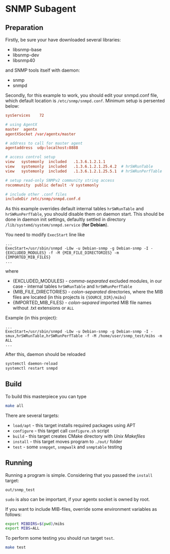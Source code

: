 # SNMP Subagent

## Preparation

Firstly, be sure your have downloaded several libraries:
+ libsnmp-base
+ libsnmp-dev
+ libsnmp40

and SNMP tools itself with daemon:
+ snmp
+ snmpd

Secondly, for this example to work, you should edit your snmpd.conf file,
which default location is `/etc/snmp/snmpd.conf`. Minimum setup is persented below:

```snmpd.conf
sysServices    72

# using AgentX
master  agentx
agentXSocket /var/agentx/master

# address to call for master agent
agentaddress  udp:localhost:8888

# access control setup
view   systemonly  included   .1.3.6.1.2.1.1
view   systemonly  included   .1.3.6.1.2.1.25.4.2  # hrSWRunTable
view   systemonly  included   .1.3.6.1.2.1.25.5.1  # hrSWRunPerfTable

# setup read-only SNMPv2 community string access
rocommunity  public default -V systemonly

# include other .conf files
includeDir /etc/snmp/snmpd.conf.d
```

As this example overrides default internal tables `hrSWRunTable` and `hrSWRunPerfTable`,
you should disable them on daemon start. This should be done in daemon init settings, defaultly
settled in directory `/lib/systemd/system/snmpd.service` (**for Debian**).

You need to modify `ExecStart` line like

```service
...
ExecStart=/usr/sbin/snmpd -LOw -u Debian-snmp -g Debian-snmp -I -{EXCLUDED_MODULES} -f -M {MIB_FILE_DIRECTORIES} -m {IMPORTED_MIB_FILES}
...
```

where
+ {EXCLUDED_MODULES} - *comma-separated* excluded modules, in our case - internal tables `hrSWRunTable` and `hrSWRunPerfTable`
+ {MIB_FILE_DIRECTORIES} - *colon-separated* directories, where the MIB files are located (in this projects is `{SOURCE_DIR}/mibs`)
+ {IMPORTED_MIB_FILES} - *colon-separed* imported MIB file names without .txt extensions or `ALL`

Example (in this project):
```service
...
ExecStart=/usr/sbin/snmpd -LOw -u Debian-snmp -g Debian-snmp -I -smux,hrSWRunTable,hrSWRunPerfTable -f -M /home/user/snmp_test/mibs -m ALL
...
```

After this, daemon should be reloaded
```bash
systemctl daemon-reload
systemctl restart snmpd
```

## Build

To build this masterpiece you can type

```bash
make all
```

There are several targets:
+ `load/apt` - this target installs required packages using APT
+ `configure` - this target call `configure.sh` script
+ `build` - this target creates CMake directory with *Unix Makefiles*
+ `install` - this target moves program to `./out/` folder
+ `test` - some `snmpget`, `snmpwalk` and `snmptable` testing

## Running

Running a program is simple. Considering that you passed the `install` target:

```
out/snmp_test
```

`sudo` is also can be important, if your agentx socket is owned by root.

If you want to include MIB-files, override some environment variables as follows:

```bash
export MIBDIRS=$(pwd)/mibs
export MIBS=ALL
```

To perform some testing you should run target `test`.

```bash
make test
```


